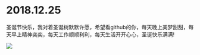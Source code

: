 # 2018.12.25

​	圣诞节快乐，我对着圣诞树默默许愿，希望看github的你，每天晚上美梦甜甜，每天早上精神奕奕，每天工作顺顺利利，每天生活开开心心，圣诞快乐满满!

![](E:\Christmas\luck\cres.jpg)

